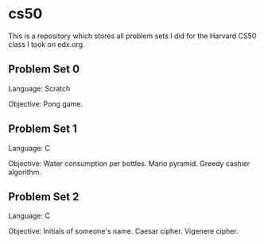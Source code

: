 # cs50
<p>This is a repository which stores all problem sets I did for the Harvard CS50 class I took on edx.org. </p>
<h2>Problem Set 0 </h2>
<p>Language: Scratch </p>
<p>Objective: Pong game. </p>
<h2>Problem Set 1</h2>
<p>Language: C </p>
<p>Objective: Water consumption per bottles. Mario pyramid. Greedy cashier algorithm. </p>
<h2>Problem Set 2</h2>
<p>Language: C </p>
<p>Objective: Initials of someone's name. Caesar cipher. Vigenere cipher. </p>
